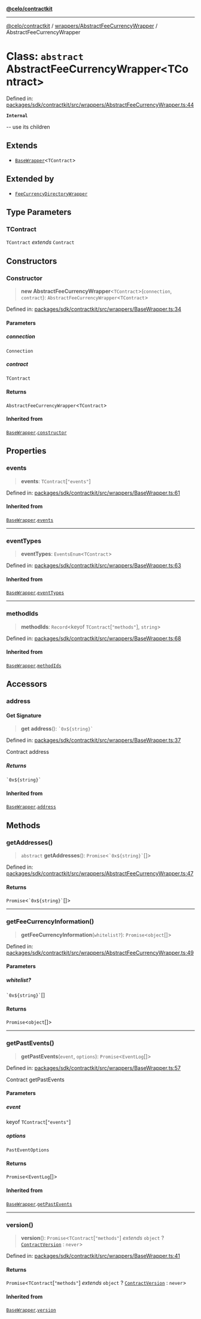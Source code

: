 [**@celo/contractkit**](../../../README.md)

***

[@celo/contractkit](../../../modules.md) / [wrappers/AbstractFeeCurrencyWrapper](../README.md) / AbstractFeeCurrencyWrapper

# Class: `abstract` AbstractFeeCurrencyWrapper\<TContract\>

Defined in: [packages/sdk/contractkit/src/wrappers/AbstractFeeCurrencyWrapper.ts:44](https://github.com/celo-org/developer-tooling/blob/master/packages/sdk/contractkit/src/wrappers/AbstractFeeCurrencyWrapper.ts#L44)

**`Internal`**

-- use its children

## Extends

- [`BaseWrapper`](../../BaseWrapper/classes/BaseWrapper.md)\<`TContract`\>

## Extended by

- [`FeeCurrencyDirectoryWrapper`](../../FeeCurrencyDirectoryWrapper/classes/FeeCurrencyDirectoryWrapper.md)

## Type Parameters

### TContract

`TContract` *extends* `Contract`

## Constructors

### Constructor

> **new AbstractFeeCurrencyWrapper**\<`TContract`\>(`connection`, `contract`): `AbstractFeeCurrencyWrapper`\<`TContract`\>

Defined in: [packages/sdk/contractkit/src/wrappers/BaseWrapper.ts:34](https://github.com/celo-org/developer-tooling/blob/master/packages/sdk/contractkit/src/wrappers/BaseWrapper.ts#L34)

#### Parameters

##### connection

`Connection`

##### contract

`TContract`

#### Returns

`AbstractFeeCurrencyWrapper`\<`TContract`\>

#### Inherited from

[`BaseWrapper`](../../BaseWrapper/classes/BaseWrapper.md).[`constructor`](../../BaseWrapper/classes/BaseWrapper.md#constructor)

## Properties

### events

> **events**: `TContract`\[`"events"`\]

Defined in: [packages/sdk/contractkit/src/wrappers/BaseWrapper.ts:61](https://github.com/celo-org/developer-tooling/blob/master/packages/sdk/contractkit/src/wrappers/BaseWrapper.ts#L61)

#### Inherited from

[`BaseWrapper`](../../BaseWrapper/classes/BaseWrapper.md).[`events`](../../BaseWrapper/classes/BaseWrapper.md#events)

***

### eventTypes

> **eventTypes**: `EventsEnum`\<`TContract`\>

Defined in: [packages/sdk/contractkit/src/wrappers/BaseWrapper.ts:63](https://github.com/celo-org/developer-tooling/blob/master/packages/sdk/contractkit/src/wrappers/BaseWrapper.ts#L63)

#### Inherited from

[`BaseWrapper`](../../BaseWrapper/classes/BaseWrapper.md).[`eventTypes`](../../BaseWrapper/classes/BaseWrapper.md#eventtypes)

***

### methodIds

> **methodIds**: `Record`\<keyof `TContract`\[`"methods"`\], `string`\>

Defined in: [packages/sdk/contractkit/src/wrappers/BaseWrapper.ts:68](https://github.com/celo-org/developer-tooling/blob/master/packages/sdk/contractkit/src/wrappers/BaseWrapper.ts#L68)

#### Inherited from

[`BaseWrapper`](../../BaseWrapper/classes/BaseWrapper.md).[`methodIds`](../../BaseWrapper/classes/BaseWrapper.md#methodids)

## Accessors

### address

#### Get Signature

> **get** **address**(): `` `0x${string}` ``

Defined in: [packages/sdk/contractkit/src/wrappers/BaseWrapper.ts:37](https://github.com/celo-org/developer-tooling/blob/master/packages/sdk/contractkit/src/wrappers/BaseWrapper.ts#L37)

Contract address

##### Returns

`` `0x${string}` ``

#### Inherited from

[`BaseWrapper`](../../BaseWrapper/classes/BaseWrapper.md).[`address`](../../BaseWrapper/classes/BaseWrapper.md#address)

## Methods

### getAddresses()

> `abstract` **getAddresses**(): `Promise`\<`` `0x${string}` ``[]\>

Defined in: [packages/sdk/contractkit/src/wrappers/AbstractFeeCurrencyWrapper.ts:47](https://github.com/celo-org/developer-tooling/blob/master/packages/sdk/contractkit/src/wrappers/AbstractFeeCurrencyWrapper.ts#L47)

#### Returns

`Promise`\<`` `0x${string}` ``[]\>

***

### getFeeCurrencyInformation()

> **getFeeCurrencyInformation**(`whitelist?`): `Promise`\<`object`[]\>

Defined in: [packages/sdk/contractkit/src/wrappers/AbstractFeeCurrencyWrapper.ts:49](https://github.com/celo-org/developer-tooling/blob/master/packages/sdk/contractkit/src/wrappers/AbstractFeeCurrencyWrapper.ts#L49)

#### Parameters

##### whitelist?

`` `0x${string}` ``[]

#### Returns

`Promise`\<`object`[]\>

***

### getPastEvents()

> **getPastEvents**(`event`, `options`): `Promise`\<`EventLog`[]\>

Defined in: [packages/sdk/contractkit/src/wrappers/BaseWrapper.ts:57](https://github.com/celo-org/developer-tooling/blob/master/packages/sdk/contractkit/src/wrappers/BaseWrapper.ts#L57)

Contract getPastEvents

#### Parameters

##### event

keyof `TContract`\[`"events"`\]

##### options

`PastEventOptions`

#### Returns

`Promise`\<`EventLog`[]\>

#### Inherited from

[`BaseWrapper`](../../BaseWrapper/classes/BaseWrapper.md).[`getPastEvents`](../../BaseWrapper/classes/BaseWrapper.md#getpastevents)

***

### version()

> **version**(): `Promise`\<`TContract`\[`"methods"`\] *extends* `object` ? [`ContractVersion`](../../../versions/classes/ContractVersion.md) : `never`\>

Defined in: [packages/sdk/contractkit/src/wrappers/BaseWrapper.ts:41](https://github.com/celo-org/developer-tooling/blob/master/packages/sdk/contractkit/src/wrappers/BaseWrapper.ts#L41)

#### Returns

`Promise`\<`TContract`\[`"methods"`\] *extends* `object` ? [`ContractVersion`](../../../versions/classes/ContractVersion.md) : `never`\>

#### Inherited from

[`BaseWrapper`](../../BaseWrapper/classes/BaseWrapper.md).[`version`](../../BaseWrapper/classes/BaseWrapper.md#version)
